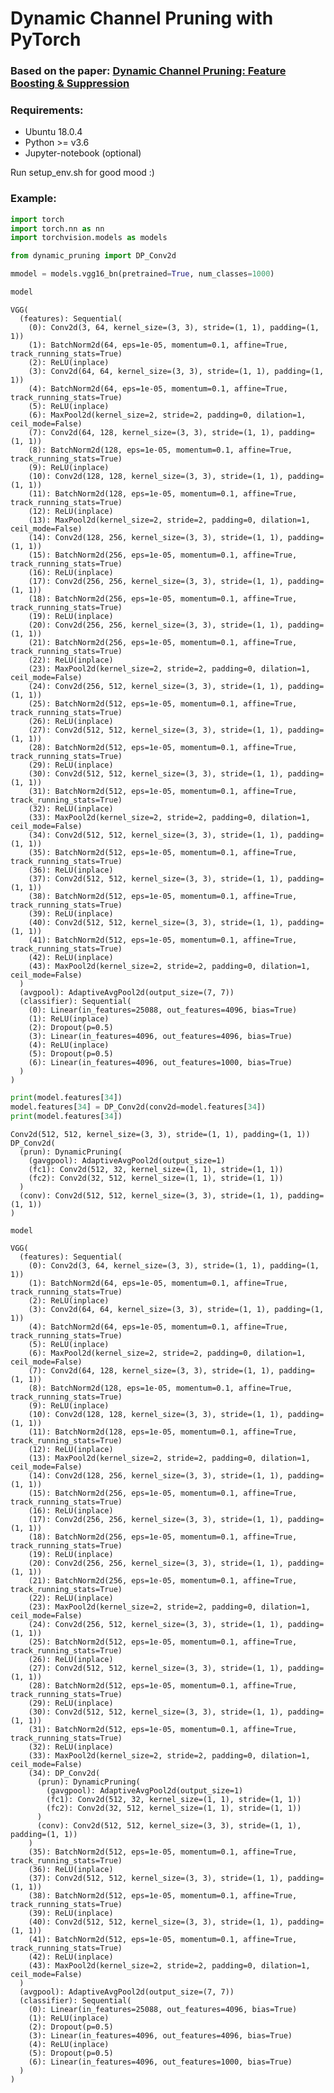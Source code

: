 # Dynamic Channel Pruning with PyTorch
### Based on the paper: [Dynamic Channel Pruning: Feature Boosting & Suppression](https://arxiv.org/pdf/1810.05331.pdf)

### Requirements:
* Ubuntu 18.0.4
* Python >= v3.6
* Jupyter-notebook (optional)

Run setup_env.sh for good mood :)

### Example:


```python
import torch
import torch.nn as nn
import torchvision.models as models

from dynamic_pruning import DP_Conv2d

mmodel = models.vgg16_bn(pretrained=True, num_classes=1000)

model
```




    VGG(
      (features): Sequential(
        (0): Conv2d(3, 64, kernel_size=(3, 3), stride=(1, 1), padding=(1, 1))
        (1): BatchNorm2d(64, eps=1e-05, momentum=0.1, affine=True, track_running_stats=True)
        (2): ReLU(inplace)
        (3): Conv2d(64, 64, kernel_size=(3, 3), stride=(1, 1), padding=(1, 1))
        (4): BatchNorm2d(64, eps=1e-05, momentum=0.1, affine=True, track_running_stats=True)
        (5): ReLU(inplace)
        (6): MaxPool2d(kernel_size=2, stride=2, padding=0, dilation=1, ceil_mode=False)
        (7): Conv2d(64, 128, kernel_size=(3, 3), stride=(1, 1), padding=(1, 1))
        (8): BatchNorm2d(128, eps=1e-05, momentum=0.1, affine=True, track_running_stats=True)
        (9): ReLU(inplace)
        (10): Conv2d(128, 128, kernel_size=(3, 3), stride=(1, 1), padding=(1, 1))
        (11): BatchNorm2d(128, eps=1e-05, momentum=0.1, affine=True, track_running_stats=True)
        (12): ReLU(inplace)
        (13): MaxPool2d(kernel_size=2, stride=2, padding=0, dilation=1, ceil_mode=False)
        (14): Conv2d(128, 256, kernel_size=(3, 3), stride=(1, 1), padding=(1, 1))
        (15): BatchNorm2d(256, eps=1e-05, momentum=0.1, affine=True, track_running_stats=True)
        (16): ReLU(inplace)
        (17): Conv2d(256, 256, kernel_size=(3, 3), stride=(1, 1), padding=(1, 1))
        (18): BatchNorm2d(256, eps=1e-05, momentum=0.1, affine=True, track_running_stats=True)
        (19): ReLU(inplace)
        (20): Conv2d(256, 256, kernel_size=(3, 3), stride=(1, 1), padding=(1, 1))
        (21): BatchNorm2d(256, eps=1e-05, momentum=0.1, affine=True, track_running_stats=True)
        (22): ReLU(inplace)
        (23): MaxPool2d(kernel_size=2, stride=2, padding=0, dilation=1, ceil_mode=False)
        (24): Conv2d(256, 512, kernel_size=(3, 3), stride=(1, 1), padding=(1, 1))
        (25): BatchNorm2d(512, eps=1e-05, momentum=0.1, affine=True, track_running_stats=True)
        (26): ReLU(inplace)
        (27): Conv2d(512, 512, kernel_size=(3, 3), stride=(1, 1), padding=(1, 1))
        (28): BatchNorm2d(512, eps=1e-05, momentum=0.1, affine=True, track_running_stats=True)
        (29): ReLU(inplace)
        (30): Conv2d(512, 512, kernel_size=(3, 3), stride=(1, 1), padding=(1, 1))
        (31): BatchNorm2d(512, eps=1e-05, momentum=0.1, affine=True, track_running_stats=True)
        (32): ReLU(inplace)
        (33): MaxPool2d(kernel_size=2, stride=2, padding=0, dilation=1, ceil_mode=False)
        (34): Conv2d(512, 512, kernel_size=(3, 3), stride=(1, 1), padding=(1, 1))
        (35): BatchNorm2d(512, eps=1e-05, momentum=0.1, affine=True, track_running_stats=True)
        (36): ReLU(inplace)
        (37): Conv2d(512, 512, kernel_size=(3, 3), stride=(1, 1), padding=(1, 1))
        (38): BatchNorm2d(512, eps=1e-05, momentum=0.1, affine=True, track_running_stats=True)
        (39): ReLU(inplace)
        (40): Conv2d(512, 512, kernel_size=(3, 3), stride=(1, 1), padding=(1, 1))
        (41): BatchNorm2d(512, eps=1e-05, momentum=0.1, affine=True, track_running_stats=True)
        (42): ReLU(inplace)
        (43): MaxPool2d(kernel_size=2, stride=2, padding=0, dilation=1, ceil_mode=False)
      )
      (avgpool): AdaptiveAvgPool2d(output_size=(7, 7))
      (classifier): Sequential(
        (0): Linear(in_features=25088, out_features=4096, bias=True)
        (1): ReLU(inplace)
        (2): Dropout(p=0.5)
        (3): Linear(in_features=4096, out_features=4096, bias=True)
        (4): ReLU(inplace)
        (5): Dropout(p=0.5)
        (6): Linear(in_features=4096, out_features=1000, bias=True)
      )
    )




```python
print(model.features[34])
model.features[34] = DP_Conv2d(conv2d=model.features[34])
print(model.features[34])
```

    Conv2d(512, 512, kernel_size=(3, 3), stride=(1, 1), padding=(1, 1))
    DP_Conv2d(
      (prun): DynamicPruning(
        (gavgpool): AdaptiveAvgPool2d(output_size=1)
        (fc1): Conv2d(512, 32, kernel_size=(1, 1), stride=(1, 1))
        (fc2): Conv2d(32, 512, kernel_size=(1, 1), stride=(1, 1))
      )
      (conv): Conv2d(512, 512, kernel_size=(3, 3), stride=(1, 1), padding=(1, 1))
    )



```python
model
```




    VGG(
      (features): Sequential(
        (0): Conv2d(3, 64, kernel_size=(3, 3), stride=(1, 1), padding=(1, 1))
        (1): BatchNorm2d(64, eps=1e-05, momentum=0.1, affine=True, track_running_stats=True)
        (2): ReLU(inplace)
        (3): Conv2d(64, 64, kernel_size=(3, 3), stride=(1, 1), padding=(1, 1))
        (4): BatchNorm2d(64, eps=1e-05, momentum=0.1, affine=True, track_running_stats=True)
        (5): ReLU(inplace)
        (6): MaxPool2d(kernel_size=2, stride=2, padding=0, dilation=1, ceil_mode=False)
        (7): Conv2d(64, 128, kernel_size=(3, 3), stride=(1, 1), padding=(1, 1))
        (8): BatchNorm2d(128, eps=1e-05, momentum=0.1, affine=True, track_running_stats=True)
        (9): ReLU(inplace)
        (10): Conv2d(128, 128, kernel_size=(3, 3), stride=(1, 1), padding=(1, 1))
        (11): BatchNorm2d(128, eps=1e-05, momentum=0.1, affine=True, track_running_stats=True)
        (12): ReLU(inplace)
        (13): MaxPool2d(kernel_size=2, stride=2, padding=0, dilation=1, ceil_mode=False)
        (14): Conv2d(128, 256, kernel_size=(3, 3), stride=(1, 1), padding=(1, 1))
        (15): BatchNorm2d(256, eps=1e-05, momentum=0.1, affine=True, track_running_stats=True)
        (16): ReLU(inplace)
        (17): Conv2d(256, 256, kernel_size=(3, 3), stride=(1, 1), padding=(1, 1))
        (18): BatchNorm2d(256, eps=1e-05, momentum=0.1, affine=True, track_running_stats=True)
        (19): ReLU(inplace)
        (20): Conv2d(256, 256, kernel_size=(3, 3), stride=(1, 1), padding=(1, 1))
        (21): BatchNorm2d(256, eps=1e-05, momentum=0.1, affine=True, track_running_stats=True)
        (22): ReLU(inplace)
        (23): MaxPool2d(kernel_size=2, stride=2, padding=0, dilation=1, ceil_mode=False)
        (24): Conv2d(256, 512, kernel_size=(3, 3), stride=(1, 1), padding=(1, 1))
        (25): BatchNorm2d(512, eps=1e-05, momentum=0.1, affine=True, track_running_stats=True)
        (26): ReLU(inplace)
        (27): Conv2d(512, 512, kernel_size=(3, 3), stride=(1, 1), padding=(1, 1))
        (28): BatchNorm2d(512, eps=1e-05, momentum=0.1, affine=True, track_running_stats=True)
        (29): ReLU(inplace)
        (30): Conv2d(512, 512, kernel_size=(3, 3), stride=(1, 1), padding=(1, 1))
        (31): BatchNorm2d(512, eps=1e-05, momentum=0.1, affine=True, track_running_stats=True)
        (32): ReLU(inplace)
        (33): MaxPool2d(kernel_size=2, stride=2, padding=0, dilation=1, ceil_mode=False)
        (34): DP_Conv2d(
          (prun): DynamicPruning(
            (gavgpool): AdaptiveAvgPool2d(output_size=1)
            (fc1): Conv2d(512, 32, kernel_size=(1, 1), stride=(1, 1))
            (fc2): Conv2d(32, 512, kernel_size=(1, 1), stride=(1, 1))
          )
          (conv): Conv2d(512, 512, kernel_size=(3, 3), stride=(1, 1), padding=(1, 1))
        )
        (35): BatchNorm2d(512, eps=1e-05, momentum=0.1, affine=True, track_running_stats=True)
        (36): ReLU(inplace)
        (37): Conv2d(512, 512, kernel_size=(3, 3), stride=(1, 1), padding=(1, 1))
        (38): BatchNorm2d(512, eps=1e-05, momentum=0.1, affine=True, track_running_stats=True)
        (39): ReLU(inplace)
        (40): Conv2d(512, 512, kernel_size=(3, 3), stride=(1, 1), padding=(1, 1))
        (41): BatchNorm2d(512, eps=1e-05, momentum=0.1, affine=True, track_running_stats=True)
        (42): ReLU(inplace)
        (43): MaxPool2d(kernel_size=2, stride=2, padding=0, dilation=1, ceil_mode=False)
      )
      (avgpool): AdaptiveAvgPool2d(output_size=(7, 7))
      (classifier): Sequential(
        (0): Linear(in_features=25088, out_features=4096, bias=True)
        (1): ReLU(inplace)
        (2): Dropout(p=0.5)
        (3): Linear(in_features=4096, out_features=4096, bias=True)
        (4): ReLU(inplace)
        (5): Dropout(p=0.5)
        (6): Linear(in_features=4096, out_features=1000, bias=True)
      )
    )


